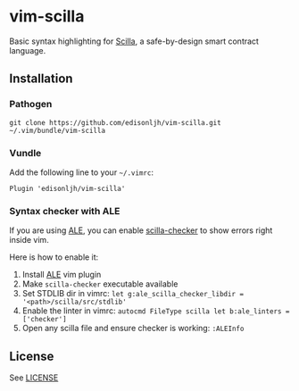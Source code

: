 # vim-scilla

Basic syntax highlighting for [Scilla](https://scilla-lang.org/), a safe-by-design smart contract language. 

## Installation
### Pathogen
```
git clone https://github.com/edisonljh/vim-scilla.git ~/.vim/bundle/vim-scilla
```
### Vundle

Add the following line to your `~/.vimrc`:
```
Plugin 'edisonljh/vim-scilla'
```

### Syntax checker with ALE

If you are using [ALE](https://github.com/w0rp/ale), you can enable [scilla-checker](https://scilla.readthedocs.io/en/latest/scilla-checker.html) to show errors right inside vim.

Here is how to enable it:

1. Install [ALE](https://github.com/w0rp/ale) vim plugin
2. Make `scilla-checker` executable available
3. Set STDLIB dir in vimrc: `let g:ale_scilla_checker_libdir = '<path>/scilla/src/stdlib'`
4. Enable the linter in vimrc: `autocmd FileType scilla let b:ale_linters = ['checker']`
5. Open any scilla file and ensure checker is working: `:ALEInfo`

## License

See [LICENSE](./LICENSE)
